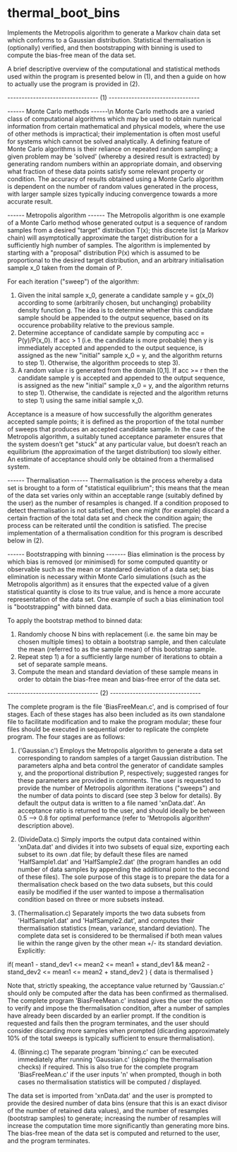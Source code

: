 # thermal_boot_bins
Implements the Metropolis algorithm to generate a Markov chain data set which conforms to a Gaussian distribution. Statistical thermalisation is (optionally) verified, and then
bootstrapping with binning is used to compute the bias-free mean of the data set.

A brief descriptive overview of the computational and statistical methods used within the program is presented below in (1), and then a guide on how to actually use the 
program is provided in (2).

-------------------------------- (1) --------------------------------

------ Monte Carlo methods ------\n
Monte Carlo methods are a varied class of computational algorithms which may be used to obtain numerical information from certain mathematical and physical models, where the use 
of other methods is impractical; their implementation is often most useful for systems which cannot be solved analytically. A defining feature of Monte Carlo algorithms is their 
reliance on repeated random sampling; a given problem may be 'solved' (whereby a desired result is extracted) by generating random numbers within an appropriate domain, and
observing what fraction of these data points satisfy some relevant property or condition. The accuracy of results obtained using a Monte Carlo algorithm is dependent on 
the number of random values generated in the process, with larger sample sizes typically inducing convergence towards a more accurate result.


------ Metropolis algorithm ------ 
The Metropolis algorithm is one example of a Monte Carlo method whose generated output is a sequence of random samples from a desired "target" distribution T(x); this 
discrete list (a Markov chain) will asymptotically approximate the target distribution for a sufficiently high number of samples. The algorithm is implemented by starting 
with a "proposal" distribution P(x) which is assumed to be proportional to the desired target distribution, and an arbitrary initialisation sample x_0 taken from the 
domain of P.

For each iteration ("sweep") of the algorithm:
1) Given the inital sample x_0, generate a candidate sample y = g(x_0) according to some (arbitrarily chosen, but unchanging) probability density function g. The idea is to 
	determine whether this candidate sample should be appended to the output sequence, based on its occurence probability relative to the previous sample.
2) Determine acceptance of candidate sample by computing acc = P(y)/P(x_0). If acc > 1 (i.e. the candidate is more probable) then y is immediately accepted and appended 
to the output sequence, is assigned as the new "initial" sample x_0 = y, and the algorithm returns to step 1). Otherwise, the algorithm proceeds to step 3).
3) A random value r is generated from the domain [0,1]. If acc >= r then the candidate sample y is accepted and appended to the output sequence, is assigned as the new "initial" 
	sample x_0 = y, and the algorithm returns to step 1). Otherwise, the candidate is rejected and the algorithm returns to step 1) using the same initial sample x_0.

Acceptance is a measure of how successfully the algorithm generates accepted sample points; it is defined as the proportion of the total number of sweeps that produces 
an accepted candidate sample. In the case of the Metropolis algorithm, a suitably tuned acceptance parameter ensures that the system doesn’t get "stuck" at any particular 
value, but doesn’t reach an equilibrium (the approximation of the target distribution) too slowly either. An estimate of acceptance should only be obtained from 
a thermalised system.   


------ Thermalisation ------
Thermalisation is the process whereby a data set is brought to a form of "statistical equilibrium"; this means that the mean of the data set varies only within an 
acceptable range (suitably defined by the user) as the number of resamples is changed. If a condition proposed to detect thermalisation is not satisfied, then one might 
(for example) discard a certain fraction of the total data set and check the condition again; the process can be reiterated until the condition is satisfied. The precise
implementation of a thermalisation condition for this program is described below in (2).


------ Bootstrapping with binning -------
Bias elimination is the process by which bias is removed (or minimised) for some computed quantity or observable such as the mean or standared deviation of a data set; bias
elimination is necessary within Monte Carlo simulations (such as the Metropolis algorithm) as it ensures that the expected value of a given statistical quantity is close to 
its true value, and is hence a more accurate representation of the data set. One example of such a bias elimination tool is "bootstrapping" with binned data. 

To apply the bootstrap method to binned data: 
1) Randomly choose N bins with replacement (i.e. the same bin may be chosen multiple times) to obtain a bootstrap sample, and then calculate the mean (referred to as the 
  sample mean) of this bootstrap sample. 
2) Repeat step 1) a for a sufficiently large number of iterations to obtain a set of separate sample means.
3) Compute the mean and standard deviation of these sample means in order to obtain the bias-free mean and bias-free error of the data set.



-------------------------------- (2) --------------------------------

The complete program is the file 'BiasFreeMean.c', and is comprised of four stages. Each of these stages has also been included as its own standalone file to facilitate
modification and to make the program modular; these four files should be executed in sequential order to replicate the complete program. The four stages are as follows:

1) ('Gaussian.c') 
Employs the Metropolis algorithm to generate a data set corresponding to random samples of a target Gaussian distribution. The parameters alpha and beta control the generator 
of candidate samples y, and the proportional distribution P, respectively; suggested ranges for these parameters are provided in comments. The user is requested to provide the 
number of Metropolis algorithm iterations ("sweeps") and the number of data points to discard (see step 3 below for details). By default the output data is written to a file 
named 'xnData.dat'. An acceptance ratio is returned to the user, and should ideally be between 0.5 --> 0.8 for optimal performance (refer to 'Metropolis algorithm' description
above). 

2) (DivideData.c) 
Simply imports the output data contained within 'xnData.dat' and divides it into two subsets of equal size, exporting each subset to its own .dat file; by default these files
are named 'HalfSample1.dat' and 'HalfSample2.dat' (the program handles an odd number of data samples by appending the additional point to the second of these files). The sole
purpose of this stage is to prepare the data for a thermalisation check based on the two data subsets, but this could easily be modified if the user wanted to impose a
thermalisation condition based on three or more subsets instead.

3) (Thermalisation.c) 
Separately imports the two data subsets from 'HalfSample1.dat' and 'HalfSample2.dat', and computes their thermalisation statistics (mean, variance, standard deviation). The
complete data set is considered to be thermalised if both mean values lie within the range given by the other mean +/- its standard deviation. Explicitly:

if( mean1 - stand_dev1 <= mean2 <= mean1 + stand_dev1  &&  mean2 - stand_dev2 <= mean1 <= mean2 + stand_dev2 ) { data is thermalised }

Note that, strictly speaking, the acceptance value returned by 'Gaussian.c' should only be computed after the data has been confirmed as thermalised. The complete program
'BiasFreeMean.c' instead gives the user the option to verify and impose the thermalisation condition, after a number of samples have already been discarded by an earlier prompt. 
If the condition is requested and fails then the program terminates, and the user should consider discarding more samples when prompted (dicarding approximately 10% of the 
total sweeps is typically sufficient to ensure thermalisation). 

4) (Binning.c)
The separate program 'binning.c' can be executed immediately after running 'Gaussian.c' (skipping the thermalisation checks) if required. This is also true for the complete
program 'BiasFreeMean.c' if the user inputs 'n' when prompted, though in both cases no thermalisation statistics will be computed / displayed.
 
The data set is imported from 'xnData.dat' and the user is prompted to provide the desired number of data bins (ensure that this is an exact divisor of the number of retained
data values), and the number of resamples (bootstrap samples) to generate; increasing the number of resamples will increase the computation time more significantly than
generating more bins. The bias-free mean of the data set is computed and returned to the user, and the program terminates.
